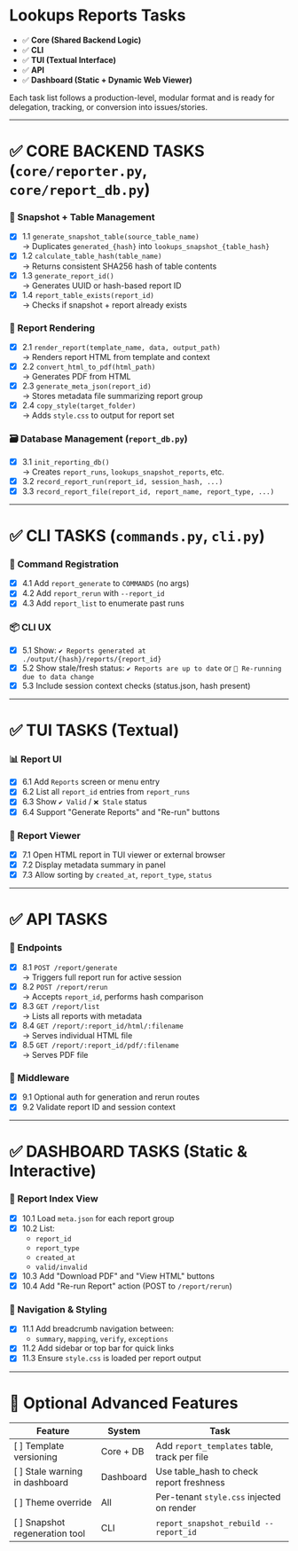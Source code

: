 # Lookups Reports Tasks

- ✅ **Core (Shared Backend Logic)**
- ✅ **CLI**
- ✅ **TUI (Textual Interface)**
- ✅ **API**
- ✅ **Dashboard (Static + Dynamic Web Viewer)**

Each task list follows a production-level, modular format and is ready for delegation, tracking, or conversion into issues/stories.

---

# ✅ CORE BACKEND TASKS (`core/reporter.py`, `core/report_db.py`)

### 📁 Snapshot + Table Management
- [x] 1.1 `generate_snapshot_table(source_table_name)`  
  → Duplicates `generated_{hash}` into `lookups_snapshot_{table_hash}`
- [x] 1.2 `calculate_table_hash(table_name)`  
  → Returns consistent SHA256 hash of table contents
- [x] 1.3 `generate_report_id()`  
  → Generates UUID or hash-based report ID
- [x] 1.4 `report_table_exists(report_id)`  
  → Checks if snapshot + report already exists

### 📄 Report Rendering
- [x] 2.1 `render_report(template_name, data, output_path)`  
  → Renders report HTML from template and context
- [x] 2.2 `convert_html_to_pdf(html_path)`  
  → Generates PDF from HTML
- [x] 2.3 `generate_meta_json(report_id)`  
  → Stores metadata file summarizing report group
- [x] 2.4 `copy_style(target_folder)`  
  → Adds `style.css` to output for report set

### 🗃️ Database Management (`report_db.py`)
- [x] 3.1 `init_reporting_db()`  
  → Creates `report_runs`, `lookups_snapshot_reports`, etc.
- [x] 3.2 `record_report_run(report_id, session_hash, ...)`
- [x] 3.3 `record_report_file(report_id, report_name, report_type, ...)`

---

# ✅ CLI TASKS (`commands.py`, `cli.py`)

### 🔧 Command Registration
- [x] 4.1 Add `report_generate` to `COMMANDS` (no args)
- [x] 4.2 Add `report_rerun` with `--report_id`
- [x] 4.3 Add `report_list` to enumerate past runs

### 📦 CLI UX
- [x] 5.1 Show: `✔ Reports generated at ./output/{hash}/reports/{report_id}`
- [x] 5.2 Show stale/fresh status: `✔ Reports are up to date` or `🔁 Re-running due to data change`
- [x] 5.3 Include session context checks (status.json, hash present)

---

# ✅ TUI TASKS (Textual)

### 📊 Report UI
- [x] 6.1 Add `Reports` screen or menu entry
- [x] 6.2 List all `report_id` entries from `report_runs`
- [x] 6.3 Show `✔ Valid` / `❌ Stale` status
- [x] 6.4 Support "Generate Reports" and "Re-run" buttons

### 🧭 Report Viewer
- [x] 7.1 Open HTML report in TUI viewer or external browser
- [x] 7.2 Display metadata summary in panel
- [x] 7.3 Allow sorting by `created_at`, `report_type`, `status`

---

# ✅ API TASKS

### 🧩 Endpoints
- [x] 8.1 `POST /report/generate`  
  → Triggers full report run for active session
- [x] 8.2 `POST /report/rerun`  
  → Accepts `report_id`, performs hash comparison
- [x] 8.3 `GET /report/list`  
  → Lists all reports with metadata
- [x] 8.4 `GET /report/:report_id/html/:filename`  
  → Serves individual HTML file
- [x] 8.5 `GET /report/:report_id/pdf/:filename`  
  → Serves PDF file

### 🔐 Middleware
- [x] 9.1 Optional auth for generation and rerun routes
- [x] 9.2 Validate report ID and session context

---

# ✅ DASHBOARD TASKS (Static & Interactive)

### 🧷 Report Index View
- [x] 10.1 Load `meta.json` for each report group
- [x] 10.2 List:
  - `report_id`
  - `report_type`
  - `created_at`
  - `valid/invalid`
- [x] 10.3 Add "Download PDF" and "View HTML" buttons
- [x] 10.4 Add "Re-run Report" action (POST to `/report/rerun`)

### 🔗 Navigation & Styling
- [x] 11.1 Add breadcrumb navigation between:
  - `summary`, `mapping`, `verify`, `exceptions`
- [x] 11.2 Add sidebar or top bar for quick links
- [x] 11.3 Ensure `style.css` is loaded per report output

---

# 🧠 Optional Advanced Features

| Feature | System | Task |
|--------|--------|------|
| [ ] Template versioning | Core + DB | Add `report_templates` table, track per file |
| [ ] Stale warning in dashboard | Dashboard | Use table_hash to check report freshness |
| [ ] Theme override | All | Per-tenant `style.css` injected on render |
| [ ] Snapshot regeneration tool | CLI | `report_snapshot_rebuild --report_id` |